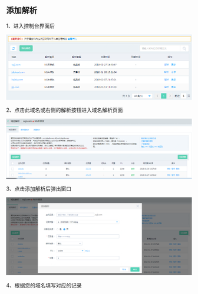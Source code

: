 ## 添加解析

1、进入控制台界面后

![img](https://github.com/jdcloudcom/cn/blob/dns-zhangjingfeng/image/dns-img/add-record1.png) 

2、点击此域名或右侧的解析按钮进入域名解析页面

![img](https://github.com/jdcloudcom/cn/blob/dns-zhangjingfeng/image/dns-img/add-record2.png)  

3、点击添加解析后弹出窗口

![img](https://github.com/jdcloudcom/cn/blob/dns-zhangjingfeng/image/dns-img/add-record3.png)  
 
4、根据您的域名填写对应的记录


